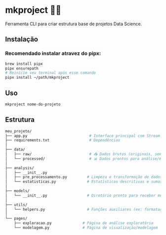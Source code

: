 # mkproject 📁🧪

Ferramenta CLI para criar estrutura base de projetos Data Science.

## Instalação

### Recomendado instalar atravez do pipx:

```bash
brew install pipx
pipx ensurepath
# Reinicie seu terminal após esse comando
pipx install ~/path/mkproject
```

## Uso

```bash
mkproject nome-do-projeto
```

## Estrutura

```bash
meu_projeto/
├── app.py                            # Interface principal com Streamlit
├── requirements.txt                  # Dependências
│
├── data/
│   ├── raw/                          # 📥 Dados brutos (originais, sem tratamento)
│   └── processed/                    # 📊 Dados prontos para análise/modelagem
│
├── analysis/
│   ├── __init__.py
│   ├── pre_processamento.py         # Limpeza e transformação de dados
│   └── estatisticas.py              # Estatísticas descritivas e sumarizações
│
├── models/
│   └── __init__.py                  # Diretório pronto para receber modelos
│
├── utils/
│   └── helpers.py                   # Funções auxiliares (ex: formatação, gráficos)
│
└── pages/
    ├── exploracao.py              # Página de análise exploratória
    └── modelagem.py               # Página de visualização/modelagem
```
